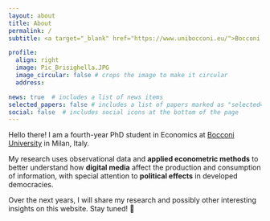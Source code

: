```yaml
---
layout: about
title: About
permalink: /
subtitle: <a target="_blank" href="https://www.unibocconi.eu/">Bocconi University</a> • <a target="_blank" href="https://economics.unibocconi.eu/">Economics Department</a>

profile:
  align: right
  image: Pic_Brisighella.JPG
  image_circular: false # crops the image to make it circular
  address: 

news: true  # includes a list of news items
selected_papers: false # includes a list of papers marked as "selected={true}"
social: false  # includes social icons at the bottom of the page
---
```


Hello there! I am a fourth-year PhD student in Economics at 
<a target="_blank" href="https://www.unibocconi.eu/">Bocconi University</a>
in Milan, Italy. 

My research uses observational data and **applied econometric methods** to better understand how **digital media** affect the production and consumption of information, 
with special attention to **political effects** in developed democracies. 

Over the next years, I will share my research and possibly other interesting insights on this website. Stay tuned! :rocket:
